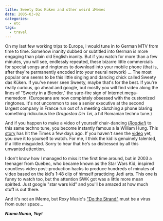 ```yaml
---
title: Sweety Das Küken and other weird iMemes
date: 2005-03-02
categories:
  - etc
tags:
  - travel
---
```


On my last few working trips to Europe, I would tune in to German MTV from time to time. Somehow inanity dubbed or subtitled into German is more engaging than plain old English inanity. But if you watch for more than a few minutes, you will see, endlessly repeated, these bizarre little commercials for special songs and ringtones to download into your mobile phone (that is, after they're permanently encoded into your neural network) ... The most popular one seems to be this little singing and dancing chick called Sweety das Küken. If you've never seen Sweety, maybe that's for the best. If you're really curious, go ahead and google, but mostly you will find video along the lines of "Sweety in a Blender," the sure-fire sign of Internet mega-memedom. (Europeans are now completely obsessed with the customized ringtones. It's not uncommon to see a senior executive at the second largest company in France run out of a meeting clutching a phone blaring something ridiculous like _Dragostea Din Tei_, a hit Romanian techno tune.)

And if you happen to make a video of yourself chair-dancing [(_Roadie!_)](http://www.imdb.com/title/tt0081433/) to this same techno tune, you become instantly famous a la William Hung. This [story](http://www.nytimes.com/2005/02/26/nyregion/26video.html?) has hit the Times a few days ago. If you haven't seen the [video](http://www3.ns.sympatico.ca/lyle_24/myhero.swf) yet, you owe it to yourself to watch. For me, I think the kid is genuinely talented, if a little misguided. Sorry to hear that he's so distressed by all this unwanted attention.

I don't know how I managed to miss it the first time around, but in 2003 a teenager from Quebec, who became known as the Star Wars Kid, inspired countless video post-production hacks to produce hundreds of minutes of video based on the kid's 1:48 clip of himself practicing Jedi arts. This one is funny to watch too, but the attention SWK got was a little more mean spirited. Just google "star wars kid" and you'll be amazed at how much stuff is out there.

And it's not an iMeme, but Roxy Music's ["Do the Strand"](http://www.allmusic.com/cg/amg.dll?p=amg&sql=10:rifjzfhhehak) must be a virus from outer space...

_**Numa Numa, Yay!**_
